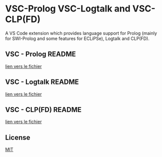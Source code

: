 # VSC-Prolog VSC-Logtalk and VSC-CLP(FD)

A VS Code extension which provides language support for Prolog (mainly for SWI-Prolog and some features for ECLiPSe), Logtalk and CLP(FD). 


## VSC - Prolog README

[lien vers le fichier](https://github.com/xavierdever/extension-lgt-pl-clp/blob/main/README-PROLOG.md)

## VSC - Logtalk README

[lien vers le fichier](https://github.com/xavierdever/extension-lgt-pl-clp/blob/main/README-LOGTALK.md)

## VSC - CLP(FD) README

[lien vers le fichier](https://github.com/xavierdever/extension-lgt-pl-clp/blob/main/README-CLP.md)

## License

  [MIT](http://www.opensource.org/licenses/mit-license.php)
